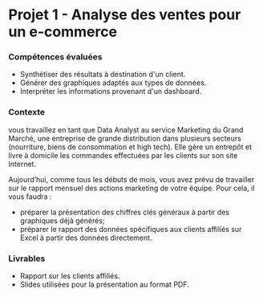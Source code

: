 # Projet 1 - Analyse des ventes pour un e-commerce

### Compétences évaluées

 - Synthétiser des résultats à destination d'un client.
 - Générer des graphiques adaptés aux types de données.
 - Interpréter les informations provenant d'un dashboard.

### Contexte

vous travaillez en tant que Data Analyst au service Marketing du Grand Marché, une entreprise de grande distribution dans plusieurs secteurs (nourriture, biens de consommation et high tech). Elle gère un entrepôt et livre à domicile les commandes effectuées par les clients sur son site Internet.

Aujourd’hui, comme tous les débuts de mois, vous avez prévu de travailler sur le rapport mensuel des actions marketing de votre équipe. Pour cela, il vous faudra : 

 - préparer la présentation des chiffres clés généraux à partir des graphiques déjà générés;
 - préparer le rapport des données spécifiques aux clients affiliés sur Excel à partir des données directement.


### Livrables

 - Rapport sur les clients affiliés.
 - Slides utilisées pour la présentation au format PDF.